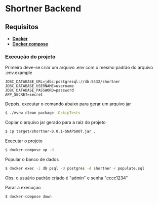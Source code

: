 # Shortner Backend

## Requisitos
 
- [__Docker__](https://docs.docker.com/install/linux/docker-ce/ubuntu/)
- [__Docker compose__](https://docs.docker.com/compose/install/)

### Execução do projeto

Primeiro deve-se criar um arquivo .env com o mesmo padrão do arquivo .env.example

``` 
JDBC_DATABASE_URL=jdbc:postgresql://db:5432/shortner
JDBC_DATABASE_USERNAME=username
JDBC_DATABASE_PASSWORD=password
APP_SECRET=secret
```

Depois, executar o comando abaixo para gerar um arquivo jar

```sh
$ ./mvnw clean package -DskipTests
```

Copiar o arquivo jar gerado para a raiz do projeto

```sh
$ cp target/shortner-0.0.1-SNAPSHOT.jar .
```

Executar o projeto

```sh
$ docker-compose up -d
```

Popular o banco de dados

```sh
$ docker exec -i db psql -U postgres -d shortner < populate.sql
```
Obs: o usuário padrão criado é "admin" e senha "cccc1234"

Parar a execuçao
```sh
$ docker-compose down
```



